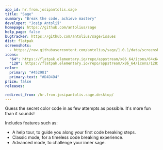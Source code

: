 ```yaml
---
app_id: hr.from.josipantolis.sage
title: "Sage"
summary: "Break the code, achieve mastery"
developer: "Josip Antoliš"
homepage: https://github.com/antolius/sage
help_page: false
bugtracker: https://github.com/antolius/sage/issues
dist: flatpak
screenshots:
  - https://raw.githubusercontent.com/antolius/sage/1.0.1/data/screenshots/classic.png
icons:
  "64": https://flatpak.elementary.io/repo/appstream/x86_64/icons/64x64/hr.from.josipantolis.sage.png
  "128": https://flatpak.elementary.io/repo/appstream/x86_64/icons/128x128/hr.from.josipantolis.sage.png
color:
  primary: "#452981"
  primary-text: "#D4D4D4"
price: false
releases:

redirect_from: /hr.from.josipantolis.sage.desktop/
---
```


<p>Guess the secret color code in as few attempts as possible. It's more fun than it sounds!</p>
<p>Includes features such as:</p>
<ul>
<li>A help tour, to guide you along your first code breaking steps.</li>
<li>Classic mode, for a timeless code breaking experience.</li>
<li>Advanced mode, to challenge your inner sage.</li>
</ul>